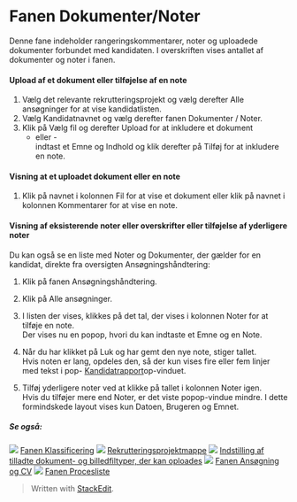 # Fanen Dokumenter/Noter

Denne fane indeholder rangeringskommentarer, noter og uploadede dokumenter forbundet med kandidaten. I overskriften vises antallet af dokumenter og noter i fanen.

#### Upload af et dokument eller tilføjelse af en note

1.  Vælg det relevante rekrutteringsprojekt og vælg derefter  Alle ansøgninger  for at vise kandidatlisten.
2.  Vælg  Kandidatnavnet  og vælg derefter fanen  Dokumenter / Noter.
3.  Klik på  Vælg fil  og derefter  Upload  for at inkludere et dokument  
    - eller -  
    indtast et  Emne  og  Indhold  og klik derefter på  Tilføj  for at inkludere en note.  
    

#### Visning at et uploadet dokument eller en note

1.  Klik på navnet i kolonnen  Fil  for at vise et dokument eller klik på navnet i kolonnen  Kommentarer  for at vise en note.

#### Visning af eksisterende noter eller overskrifter eller tilføjelse af yderligere noter

Du kan også se en liste med Noter og Dokumenter, der gælder for en kandidat, direkte fra  oversigten Ansøgningshåndtering:

1.  Klik på fanen  Ansøgningshåndtering.
2.  Klik på  Alle ansøgninger.
3.  I listen der vises, klikkes på det tal, der vises i kolonnen  Noter  for at tilføje en note.  
    Der vises nu en popop, hvori du kan indtaste et  Emne  og en  Note.  
    
4.  Når du har klikket på Luk og har gemt den nye note, stiger tallet.  
    Hvis noten er lang, opdeles den, så der kun vises fire eller fem linjer med tekst i pop-  [Kandidatrapport](candidate_report.htm)op-vinduet.
5.  Tilføj yderligere noter ved at klikke på tallet i kolonnen  Noter  igen.  
    Hvis du tilføjer mere end  Noter, er det viste popop-vindue mindre. I dette formindskede layout vises kun  Datoen,  Brugeren  og  Emnet.

##### Se også:

![](../Resources/Images/icon-document-link.png)  [Fanen Klassificering](classification_tab.htm)
![](../Resources/Images/icon-document-link.png)  [Rekrutteringsprojektmappe](vacancy_folder.htm)
![](../Resources/Images/icon-document-link.png)  [Indstilling af tilladte dokument- og billedfiltyper, der kan oploades](setting_allowable_uploadable_document_and_image_file_types.htm)
![](../Resources/Images/icon-document-link.png)  [Fanen Ansøgning og CV](application_and_cv_tab.htm)
![](../Resources/Images/icon-document-link.png)  [Fanen Procesliste](recruitment_activities_list_tab.htm)


> Written with [StackEdit](https://stackedit.io/).
<!--stackedit_data:
eyJoaXN0b3J5IjpbMTAyNzMyNDIxMF19
-->
